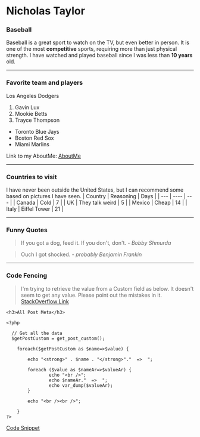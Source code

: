 # Nicholas Taylor
### Baseball
 Baseball is a great sport to watch on the TV, but even better in person. It is one of the most **competitive** sports, requiring more than just physical strength. I have watched and played baseball since I was less than **10 years** old.

---
### Favorite team and players
Los Angeles Dodgers
1. Gavin Lux
2. Mookie Betts
3. Trayce Thompson

- Toronto Blue Jays
- Boston Red Sox
- Miami Marlins

Link to my AboutMe: [AboutMe](https://github.com/NTaylor29/assignnment2-taylor/blob/main/AboutMe.md)

---
### Countries to visit
I have never been outside the United States, but I can recommend some based on pictures I have seen.
| Country | Reasoning | Days |
| ---     | ----      | ---  |
| Canada  | Cold      | 7    |
| UK      | They talk weird | 5 |
| Mexico  | Cheap     | 14   |
| Italy   | Eiffel Tower | 21 |

---
### Funny Quotes
> If you got a dog, feed it. If you don't, don't. *- Bobby Shmurda*

> Ouch I got shocked. *- probably Benjamin Frankin*

---
### Code Fencing
> I'm trying to retrieve the value from a Custom field as below. It doesn't seem to get any value. Please point out the mistakes in it. [StackOverflow Link](https://stackoverflow.com/questions/66293239/wordpress-how-to-retrieve-custom-field-data-from-the-page)
```
<h3>All Post Meta</h3>

<?php 

  // Get all the data 
  $getPostCustom = get_post_custom(); 

    foreach($getPostCustom as $name=>$value) {

        echo "<strong>" . $name . "</strong>"."  =>  ";

        foreach ($value as $nameAr=>$valueAr) {
                echo "<br />";
                echo $nameAr."  =>  ";
                echo var_dump($valueAr);
        }

        echo "<br /><br />";

    }
?>
```
[Code Snippet](https://css-tricks.com/snippets/wordpress/dump-all-custom-fields/)